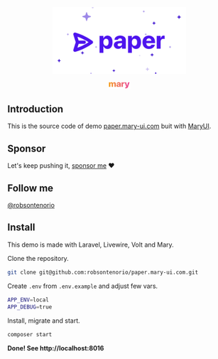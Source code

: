 <p align="center"><img width="300" src="public/paper2.png"></p>
<p align="center"><img width="50" src="public/mary.png"></p>

## Introduction

This is the source code of demo [paper.mary-ui.com](https://paper.mary-ui.com) buit with [MaryUI](https://mary-ui.com).

## Sponsor

Let's keep pushing it, [sponsor me](https://github.com/sponsors/robsontenorio) ❤️

## Follow me

[@robsontenorio](https://twitter.com/robsontenorio)

## Install

This demo is made with Laravel, Livewire, Volt and Mary.

Clone the repository.

```bash
git clone git@github.com:robsontenorio/paper.mary-ui.com.git
```

Create `.env` from `.env.example` and adjust few vars.

```bash
APP_ENV=local
APP_DEBUG=true
```

Install, migrate and start.

```bash
composer start
```

**Done! See http://localhost:8016**
